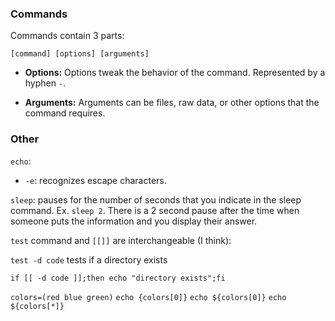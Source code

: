 ### Commands

Commands contain 3 parts: 

```
[command] [options] [arguments]
```

* **Options:** Options tweak the behavior of the command.  Represented by a hyphen `-`.

* **Arguments:** Arguments can be files, raw data, or other options that the command requires. 







### Other

`echo`: 

* `-e`: recognizes escape characters.  

`sleep`: pauses for the number of seconds that you indicate in the sleep command.  Ex. `sleep 2`.  There is a 2 second pause after the time when someone puts the information and you display their answer.

`test` command and `[[]]` are interchangeable (I think):

`test -d code` tests if a directory exists

`if [[ -d code ]];then echo "directory exists";fi`

`colors=(red blue green)`
`echo {colors[0]}`
`echo ${colors[0]}`
`echo ${colors[*]}`
